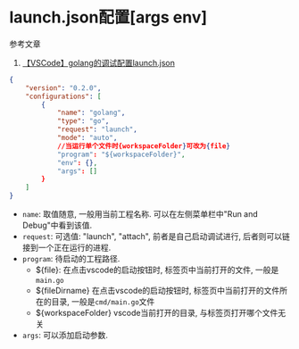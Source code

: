 # launch.json配置[args env]

参考文章

1. [【VSCode】golang的调试配置launch.json](https://www.jianshu.com/p/e4cca4fe6478)

```json
{
    "version": "0.2.0",
    "configurations": [
        {
            "name": "golang",
            "type": "go",
            "request": "launch",
            "mode": "auto",
            //当运行单个文件时{workspaceFolder}可改为{file}
            "program": "${workspaceFolder}",
            "env": {},
            "args": []
        }
    ]
}
```

- `name`: 取值随意, 一般用当前工程名称. 可以在左侧菜单栏中"Run and Debug"中看到该值.
- `request`: 可选值: "launch", "attach", 前者是自己启动调试进行, 后者则可以链接到一个正在运行的进程.
- `program`: 待启动的工程路径.
    - ${file}: 在点击vscode的启动按钮时, 标签页中当前打开的文件, 一般是`main.go`
    - ${fileDirname} 在点击vscode的启动按钮时, 标签页中当前打开的文件所在的目录, 一般是`cmd/main.go`文件
    - ${workspaceFolder} vscode当前打开的目录, 与标签页打开哪个文件无关
- `args`: 可以添加启动参数.

